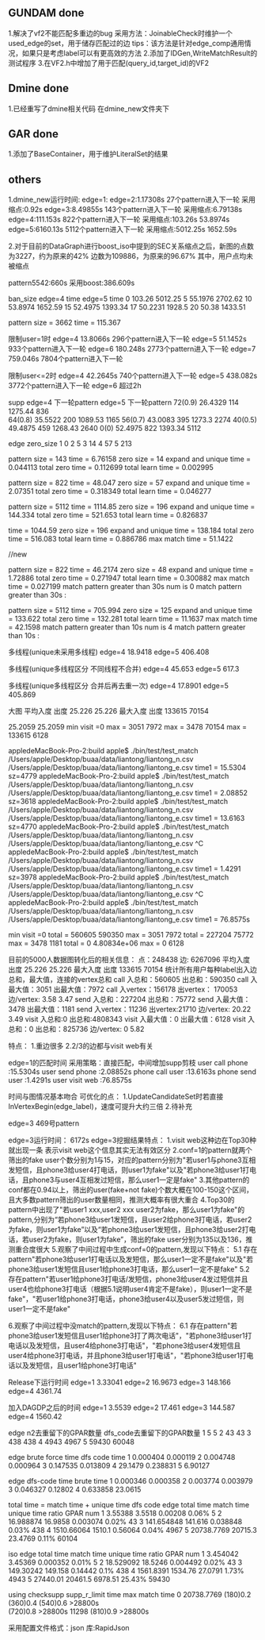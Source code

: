 ## GUNDAM done
1.解决了vf2不能匹配多重边的bug
  采用方法：JoinableCheck时维护一个used_edge的set，用于储存匹配过的边
  tips：该方法是针对edge_comp通用情况，如果只是考虑label可以有更高效的方法
2.添加了IDGen,WriteMatchResult的测试程序
3.在VF2.h中增加了用于匹配(query_id,target_id)的VF2

## Dmine done
1.已经重写了dmine相关代码 在dmine_new文件夹下

## GAR done
1.添加了BaseContainer，用于维护LiteralSet的结果
## others
1.dmine_new运行时间:
edge=1:
edge=2:1.17308s 27个pattern进入下一轮     采用缩点:0.92s
edge=3:8.49855s 143个pattern进入下一轮    采用缩点:6.79138s
edge=4:111.153s 822个pattern进入下一轮    采用缩点:103.26s    53.8974s
edge=5:6160.13s 5112个pattern进入下一轮   采用缩点:5012.25s   1652.59s

2.对于目前的DataGraph进行boost_iso中提到的SEC关系缩点之后，新图的点数为3227，约为原来的42% 边数为109886，为原来的96.67%
其中，用户点均未被缩点

pattern5542:660s  采用boost:386.609s


ban_size   edge=4 time  edge=5 time
0          103.26       5012.25
5          55.1976      2702.62
10         53.8974      1652.59
15         52.4975      1393.34
17         50.2231      1928.5
20         50.38        1433.51


pattern size = 3662
time = 115.367

限制user=1时
edge=4  13.8066s 296个pattern进入下一轮
edge=5  51.1452s 933个pattern进入下一轮
edge=6  180.248s 2773个pattern进入下一轮
edge=7  759.046s 7804个pattern进入下一轮


限制user<=2时
edge=4  42.2645s 740个pattern进入下一轮
edge=5  438.082s 3772个pattern进入下一轮
edge=6  超过2h

supp     edge=4   下一轮pattern   edge=5  下一轮pattern
72(0.9)  26.4329  114            1275.44  836  
64(0.8)  35.5522  200            1089.53  1165 
56(0.7)  43.0083  395            1273.3   2274
40(0.5)  49.4875  459            1268.43  2640
0(0)     52.4975  822            1393.34  5112


edge   zero_size
1      0
2      5
3      14
4      57
5      213

pattern size = 143
time = 6.76158
zero size = 14
expand and unique time = 0.044113
total zero time = 0.112699
total learn time = 0.002995

pattern size = 822
time = 48.047
zero size = 57
expand and unique time = 2.07351
total zero time = 0.318349
total learn time = 0.046277


pattern size = 5112
time = 1114.85
zero size = 196
expand and unique time = 144.334
total zero time = 521.653
total learn time = 0.826837


time = 1044.59
zero size = 196
expand and unique time = 138.184
total zero time = 516.083
total learn time = 0.886786
max match time = 51.1422



//new

pattern size = 822
time = 46.2174
zero size = 48
expand and unique time = 1.72886
total zero time = 0.271947
total learn time = 0.300882
max match time = 0.027199
match pattern greater than 30s num is 0
match pattern greater than 30s :

pattern size = 5112
time = 705.994
zero size = 125
expand and unique time = 133.622
total zero time = 132.281
total learn time = 11.1637
max match time = 42.1598
match pattern greater than 10s num is 4
match pattern greater than 10s :

多线程(unique未采用多线程)
edge=4  18.9418
edge=5  406.408

多线程(unique多线程区分 不同线程不合并)
edge=4 45.653
edge=5 617.3

多线程(unique多线程区分 合并后再去重一次)
edge=4 17.8901
edge=5 405.869


大图
平均入度 出度 25.226 25.226
最大入度 出度 133615 70154

25.2059 25.2059
min visit =0
max = 3051 7972
max = 3478 70154
max = 133615 6128


appledeMacBook-Pro-2:build apple$ ./bin/test/test_match 
/Users/apple/Desktop/buaa/data/liantong/liantong_n.csv
/Users/apple/Desktop/buaa/data/liantong/liantong_e.csv
time1 = 15.5304
sz=4779
appledeMacBook-Pro-2:build apple$ ./bin/test/test_match 
/Users/apple/Desktop/buaa/data/liantong/liantong_n.csv
/Users/apple/Desktop/buaa/data/liantong/liantong_e.csv
time1 = 2.08852
sz=3618
appledeMacBook-Pro-2:build apple$ ./bin/test/test_match 
/Users/apple/Desktop/buaa/data/liantong/liantong_n.csv
/Users/apple/Desktop/buaa/data/liantong/liantong_e.csv
time1 = 13.6163
sz=4770
appledeMacBook-Pro-2:build apple$ ./bin/test/test_match 
/Users/apple/Desktop/buaa/data/liantong/liantong_n.csv
/Users/apple/Desktop/buaa/data/liantong/liantong_e.csv
^C
appledeMacBook-Pro-2:build apple$ ./bin/test/test_match 
/Users/apple/Desktop/buaa/data/liantong/liantong_n.csv
/Users/apple/Desktop/buaa/data/liantong/liantong_e.csv
time1 = 1.4291
sz=3978
appledeMacBook-Pro-2:build apple$ ./bin/test/test_match 
/Users/apple/Desktop/buaa/data/liantong/liantong_n.csv
/Users/apple/Desktop/buaa/data/liantong/liantong_e.csv
^C
appledeMacBook-Pro-2:build apple$ ./bin/test/test_match 
/Users/apple/Desktop/buaa/data/liantong/liantong_n.csv
/Users/apple/Desktop/buaa/data/liantong/liantong_e.csv
time1 = 76.8575s


min visit =0
total = 560605 590350
max = 3051 7972
total = 227204 75772
max = 3478 1181
total = 0 4.80834e+06
max = 0 6128


目前的5000人数据图转化后的相关信息：
点：248438
边: 6267096
平均入度 出度 25.226 25.226
最大入度 出度 133615 70154
统计所有用户每种label出入边总和，最大值，连接的vertex总和
call 入总和：560605 出总和：590350
call 入最大值：3051 出最大值：7972
call 入vertex：156178 出vertex： 170053
边/vertex: 3.58  3.47
send 入总和：227204 出总和：75772
send 入最大值：3478 出最大值：1181
send 入vertex：11236  出vertex:21710
边/vertex: 20.22 3.49
visit 入总和:0 出总和:4808343
visit 入最大值：0 出最大值：6128
visit 入总和：0   出总和：825736 
边/vertex: 0 5.82

特点：
1.重边很多
2.2/3的边都与visit web有关

edge=1的匹配时间
采用策略：直接匹配，中间增加supp剪枝
user call phone :15.5304s
user send phone :2.08852s
phone call user :13.6163s
phone send user :1.4291s
user visit web  :76.8575s

时间与图情况基本吻合
可优化的点：
1.UpdateCandidateSet时若直接InVertexBegin(edge_label)，速度可提升大约三倍
2.待补充


edge=3 469号pattern

edge=3运行时间：
6172s
edge=3挖掘结果特点：
1.visit web这种边在Top30种就出现一条 表示visit web这个信息其实无法有效区分
2.conf=1的pattern就两个 筛出的fake user个数分别为1与15，对应的pattern分别为"若user1与phone3互相发短信，且phone3给user4打电话，则user1为fake"以及"若phone3给user1打电话，且phone3与user4互相发过短信，那么user1一定是fake"
3.其他pattern的conf都在0.94以上，筛出的user(fake+not fake)个数大概在100-150这个区间，且大多数pattern筛出的user数量相同，推测大概率有很大重合
4.Top30的pattern中出现了"若user1 xxx,user2 xxx user2为fake，那么user1为fake"的pattern,分别为“若phone3给user1发短信，且user2给phone3打电话，若user2为fake，则user1为fake”以及“若phone3给user1发短信，且phone3给user2打电话，若user2为fake，则user1为fake”，筛出的fake user分别为135以及136，推测重合度很大
5.观察了中间过程中生成conf=0的pattern,发现以下特点：
5.1  存在pattern"若phone3给user1打电话以及发短信，那么user1一定不是fake"以及"若phone3给user1发短信且user1给phone3打电话，那么user1一定不是fake"
5.2  存在pattern"若user1给phone3打电话/发短信，phone3给user4发过短信并且user4也给phone3打电话（根据5.1说明user4肯定不是fake），则user1一定不是fake"，"若user1给phone3打电话，phone3给user4以及user5发过短信，则user1一定不是fake"

6.观察了中间过程中没match的pattern,发现以下特点：
6.1 存在pattern"若phone3给user1发短信且user1给phone3打了两次电话"，"若phone3给user1打电话以及发短信，且user4给phone3打电话"，"若phone3给user4发短信且user4给phone3打电话，并且phone3给user1打电话"，"若phone3给user1打电话以及发短信，且user1给phone3打电话"



Release下运行时间
edge=1 3.33041
edge=2 16.9673
edge=3 148.166
edge=4 4361.74

加入DAGDP之后的时间
edge=1 3.5539
edge=2 17.461
edge=3 144.587
edge=4 1560.42


edge n2去重留下的GPAR数量    dfs_code去重留下的GPAR数量
1    5                      5
2    43                     43
3    438                    438
4    4943                   4967
5    59430                  60048

edge brute force time      dfs code time
1    0.000404              0.000119
2    0.004748              0.000964
3    0.147535              0.013809
4    29.1479               0.238831
5                          6.90127


edge dfs-code time     brute time
1    0.000346          0.000358
2    0.003774          0.003979
3    0.046327          0.12802
4    0.633858          23.0615

total time = match time + unique time
dfs code
edge total time match time unique time  ratio           GPAR num 
1    3.55388    3.5518     0.00208      0.06%           5
2    16.988874  16.9858    0.003074     0.02%           43
3    141.654848 141.616    0.038848     0.03%           438
4    1510.66064 1510.1     0.56064      0.04%           4967
5    20738.7769 20715.3    23.4769      0.11%           60104

iso
edge total time match time unique time  ratio           GPAR num
1    3.454042   3.45369    0.000352     0.01%           5
2    18.529092  18.5246    0.004492     0.02%           43
3    149.30242  149.158    0.14442      0.1%            438
4    1561.8391  1534.76    27.0791      1.73%           4943
5    27440.01   20461.5    6978.51      25.43%          59430



using checksupp
supp_r_limit   time            max match time
0              20738.7769
(180)0.2             
(360)0.4
(540)0.6       >28800s         
(720)0.8       >28800s         11298
(810)0.9       >28800s


采用配置文件格式：json
库:RapidJson
